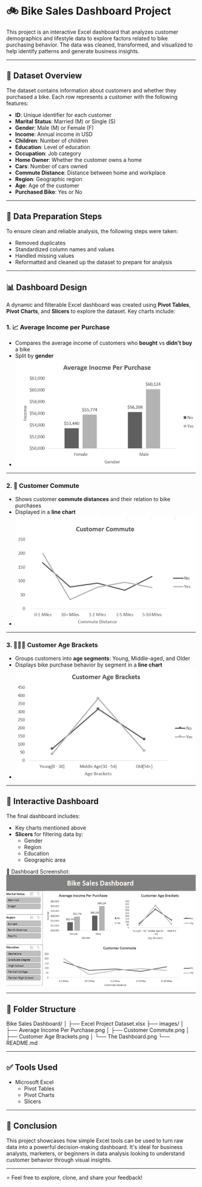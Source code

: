 # 🚲 Bike Sales Dashboard Project

This project is an interactive Excel dashboard that analyzes customer demographics and lifestyle data to explore factors related to bike purchasing behavior. The data was cleaned, transformed, and visualized to help identify patterns and generate business insights.

---

## 📁 Dataset Overview

The dataset contains information about customers and whether they purchased a bike. Each row represents a customer with the following features:

- **ID**: Unique identifier for each customer  
- **Marital Status**: Married (M) or Single (S)  
- **Gender**: Male (M) or Female (F)  
- **Income**: Annual income in USD  
- **Children**: Number of children  
- **Education**: Level of education  
- **Occupation**: Job category  
- **Home Owner**: Whether the customer owns a home  
- **Cars**: Number of cars owned  
- **Commute Distance**: Distance between home and workplace  
- **Region**: Geographic region  
- **Age**: Age of the customer  
- **Purchased Bike**: Yes or No  

---

## 🧹 Data Preparation Steps

To ensure clean and reliable analysis, the following steps were taken:

- Removed duplicates  
- Standardized column names and values  
- Handled missing values  
- Reformatted and cleaned up the dataset to prepare for analysis  

---

## 📊 Dashboard Design

A dynamic and filterable Excel dashboard was created using **Pivot Tables**, **Pivot Charts**, and **Slicers** to explore the dataset. Key charts include:

### 1. 📈 Average Income per Purchase

- Compares the average income of customers who **bought** vs **didn't buy** a bike  
- Split by **gender**  
- ![Average Income Per Purchase](Bike%20Sales%20Dashboard/Images/Average%20Income%20Per%20Purchase.png)

---

### 2. 🚗 Customer Commute

- Shows customer **commute distances** and their relation to bike purchases  
- Displayed in a **line chart**  
- ![Customer Commute](Bike%20Sales%20Dashboard/Images/Customer%20Commute.png)

---

### 3. 👵👨👦 Customer Age Brackets

- Groups customers into **age segments**: Young, Middle-aged, and Older  
- Displays bike purchase behavior by segment in a **line chart**  
- ![Customer Age Brackets](Bike%20Sales%20Dashboard/Images/Customer%20Age%20Brackets.png)

---

## 🧭 Interactive Dashboard

The final dashboard includes:

- Key charts mentioned above  
- **Slicers** for filtering data by:
  - Gender  
  - Region  
  - Education  
  - Geographic area

📸 Dashboard Screenshot:  
![The Dashboard](Bike%20Sales%20Dashboard/Images/The%20Dashboard.png)

---

## 📂 Folder Structure

Bike Sales Dashboard/
│
├── Excel Project Dataset.xlsx
├── images/
│ ├── Average Income Per Purchase.png
│ ├── Customer Commute.png
│ ├── Customer Age Brackets.png
│ └── The Dashboard.png
└── README.md

---

## ✅ Tools Used

- Microsoft Excel  
  - Pivot Tables  
  - Pivot Charts  
  - Slicers  

---

## 📌 Conclusion

This project showcases how simple Excel tools can be used to turn raw data into a powerful decision-making dashboard. It's ideal for business analysts, marketers, or beginners in data analysis looking to understand customer behavior through visual insights.

---

⭐ Feel free to explore, clone, and share your feedback!

